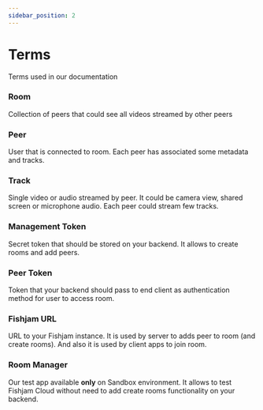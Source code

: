 ```yaml
---
sidebar_position: 2
---
```


# Terms

Terms used in our documentation

### Room

Collection of peers that could see all videos streamed by other peers

### Peer

User that is connected to room. Each peer has associated some metadata and tracks.

### Track

Single video or audio streamed by peer. It could be camera view, shared screen or microphone audio. Each peer could
stream few tracks.

### Management Token

Secret token that should be stored on your backend. It allows to create rooms and add peers.

### Peer Token

Token that your backend should pass to end client as authentication method for user to access room.

### Fishjam URL

URL to your Fishjam instance. It is used by server to adds peer to room (and create rooms). And also it is used by
client apps to join room.

### Room Manager

Our test app available **only** on Sandbox environment. It allows to test Fishjam Cloud without need to add create rooms
functionality on your backend.

